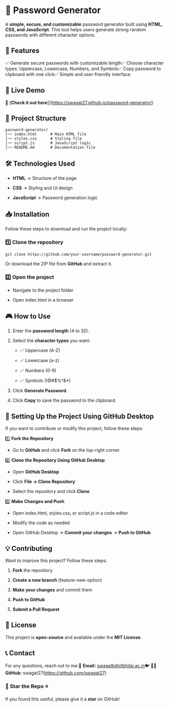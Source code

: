 🔐 Password Generator
=====================

A **simple, secure, and customizable** password generator built using **HTML, CSS, and JavaScript**. This tool helps users generate strong random passwords with different character options.



📌 Features
-----------

✅ Generate secure passwords with customizable length✅ Choose character types: Uppercase, Lowercase, Numbers, and Symbols✅ Copy password to clipboard with one click✅ Simple and user-friendly interface

🚀 Live Demo
------------

🔗 [**Check it out here**]](https://swagat27.github.io/password-generator/)

## 📂 Project Structure  
```plaintext
password-generator/
│── index.html      # Main HTML file
│── styles.css      # Styling file
│── script.js       # JavaScript logic
│── README.md       # Documentation file
```
🛠️ Technologies Used
---------------------

*   **HTML** → Structure of the page
    
*   **CSS** → Styling and UI design
    
*   **JavaScript** → Password generation logic
    

📥 Installation
---------------

Follow these steps to download and run the project locally:

### 1️⃣ **Clone the repository**

``` 
git clone https://github.com/your-username/password-generator.git
```

Or download the ZIP file from **GitHub** and extract it.

### 2️⃣ **Open the project**

*   Navigate to the project folder
    
*   Open index.html in a browser
    

🎮 How to Use
-------------

1.  Enter the **password length** (4 to 32).
    
2.  Select the **character types** you want:
    
    *   ✅ Uppercase (A-Z)
        
    *   ✅ Lowercase (a-z)
        
    *   ✅ Numbers (0-9)
        
    *   ✅ Symbols (!@#$%^&\*)
        
3.  Click **Generate Password**.
    
4.  Click **Copy** to save the password to the clipboard.
    

🔧 Setting Up the Project Using GitHub Desktop
----------------------------------------------

If you want to contribute or modify this project, follow these steps:

1️⃣ **Fork the Repository**

*   Go to **GitHub** and click **Fork** on the top-right corner.
    

2️⃣ **Clone the Repository Using GitHub Desktop**

*   Open **GitHub Desktop**
    
*   Click **File → Clone Repository**
    
*   Select the repository and click **Clone**
    

3️⃣ **Make Changes and Push**

*   Open index.html, styles.css, or script.js in a code editor
    
*   Modify the code as needed
    
*   Open GitHub Desktop → **Commit your changes** → **Push to GitHub**
    

💡 Contributing
---------------

Want to improve this project? Follow these steps:

1.  **Fork** the repository
    
2.  **Create a new branch** (feature-new-option)
    
3.  **Make your changes** and commit them
    
4.  **Push to GitHub**
    
5.  **Submit a Pull Request**
    

📜 License
----------

This project is **open-source** and available under the **MIT License**.

📞 Contact
----------

For any questions, reach out to me:📧 **Email:** swagatb@iitbhilai.ac.in🐦 👨‍💻 **GitHub:** swagat27(https://github.com/swagat27)

### 📢 **Star the Repo ⭐**

If you found this useful, please give it a **star** on GitHub!

